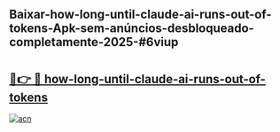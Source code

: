 ## Baixar-how-long-until-claude-ai-runs-out-of-tokens-Apk-sem-anúncios-desbloqueado-completamente-2025-#6viup

# <h2><a href="https://ainizakaria.my?title=how-long-until-claude-ai-runs-out-of-tokens&ref=20M">🔗👉 🔴 how-long-until-claude-ai-runs-out-of-tokens</a></h2>

[![acn](https://github.com/user-attachments/assets/0f9c940e-d8b0-45ae-aac7-cd30a18b3e1c)](https://ainizakaria.my?title=how-long-until-claude-ai-runs-out-of-tokens&ref=20M)

